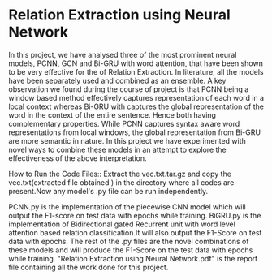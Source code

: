 # Relation Extraction using Neural Network
In this project, we have analysed three of the most prominent neural models, PCNN, GCN and Bi-GRU with word attention, that have been shown to be very effective for the of Relation Extraction. In literature, all the models have been separately used and combined as an ensemble. A key observation we found during the course of project is that PCNN being a window based method effectively captures representation of each word in a local context whereas Bi-GRU with captures the global representation of the word in the context of the entire sentence. Hence both having complementary properties. While PCNN captures syntax aware word representations from local windows, the global representation from Bi-GRU are more semantic in nature. In this project we have experimented with novel ways to combine these models in an attempt to explore the effectiveness of the above interpretation.

How to Run the Code Files:: Extract the vec.txt.tar.gz and copy the vec.txt(extracted file obtained ) in the directory where all codes are present.Now any model's .py file can be run independently.

PCNN.py is the implementation of the piecewise CNN model which will output the F1-score on test data with epochs while training. BiGRU.py is the implementation of Bidirectional gated Recurrent unit with word level attention based relation classification.It will also output the F1-Score on test data with epochs. The rest of the .py files are the novel combinations of these models and will produce the F1-Score on the test data with epochs while training. "Relation Extraction using Neural Network.pdf" is the report file containing all the work done for this project.
